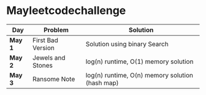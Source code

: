 # Mayleetcodechallenge
| **Day**  | **Problem**   | **Solution**  |
|---|---|---|
|**May 1** | First Bad Version |Solution using binary Search |
|**May 2** | Jewels and Stones | log(n) runtime, O(1) memory solution |
|**May 3** | Ransome Note | log(n) runtime, O(n) memory solution (hash map) |

